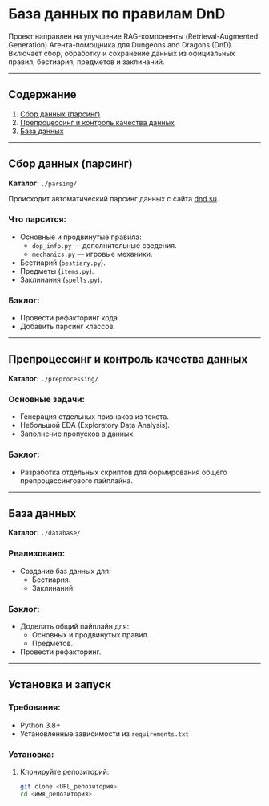 # База данных по правилам DnD

Проект направлен на улучшение RAG-компоненты (Retrieval-Augmented Generation) Агента-помощника для Dungeons and Dragons (DnD). Включает сбор, обработку и сохранение данных из официальных правил, бестиария, предметов и заклинаний.

---

## Содержание

1. [Сбор данных (парсинг)](#сбор-данных-парсинг)
2. [Препроцессинг и контроль качества данных](#препроцессинг-и-контроль-качества-данных)
3. [База данных](#база-данных)

---

## Сбор данных (парсинг)

**Каталог:** `./parsing/`

Происходит автоматический парсинг данных с сайта [dnd.su](https://dnd.su).  

### Что парсится:
- Основные и продвинутые правила:
  - `dop_info.py` — дополнительные сведения.
  - `mechanics.py` — игровые механики.
- Бестиарий (`bestiary.py`).
- Предметы (`items.py`).
- Заклинания (`spells.py`).

### Бэклог:
- Провести рефакторинг кода.
- Добавить парсинг классов.

---

## Препроцессинг и контроль качества данных

**Каталог:** `./preprocessing/`

### Основные задачи:
- Генерация отдельных признаков из текста.
- Небольшой EDA (Exploratory Data Analysis).
- Заполнение пропусков в данных.

### Бэклог:
- Разработка отдельных скриптов для формирования общего препроцессингового пайплайна.

---

## База данных

**Каталог:** `./database/`

### Реализовано:
- Создание баз данных для:
  - Бестиария.
  - Заклинаний.

### Бэклог:
- Доделать общий пайплайн для:
  - Основных и продвинутых правил.
  - Предметов.
- Провести рефакторинг.

---

## Установка и запуск

### Требования:
- Python 3.8+
- Установленные зависимости из `requirements.txt`

### Установка:
1. Клонируйте репозиторий:
   ```bash
   git clone <URL_репозитория>
   cd <имя_репозитория>
